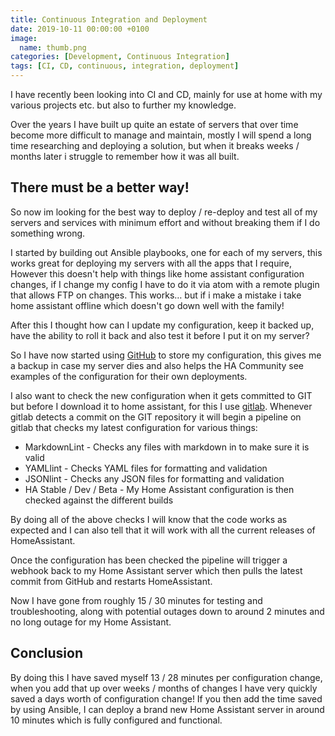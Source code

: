 ```yaml
---
title: Continuous Integration and Deployment
date: 2019-10-11 00:00:00 +0100
image:
  name: thumb.png
categories: [Development, Continuous Integration]
tags: [CI, CD, continuous, integration, deployment]
---
```


I have recently been looking into CI and CD, mainly for use at home with my various projects etc. but also to further my knowledge.

Over the years I have built up quite an estate of servers that over time become more difficult to manage and maintain, mostly I will spend a long time researching and deploying a solution, but when it breaks weeks / months later i struggle to remember how it was all built.

## There must be a better way!

So now im looking for the best way to deploy / re-deploy and test all of my servers and services with minimum effort and without breaking them if I do something wrong.

I started by building out Ansible playbooks, one for each of my servers, this works great for deploying my servers with all the apps that I require, However this doesn't help with things like home assistant configuration changes, if I change my config I have to do it via atom with a remote plugin that allows FTP on changes. This works&#8230; but if i make a mistake i take home assistant offline which doesn't go down well with the family!

After this I thought how can I update my configuration, keep it backed up, have the ability to roll it back and also test it before I put it on my server?

So I have now started using [GitHub](https://github.com/marksie1988/home-assistant-config) to store my configuration, this gives me a backup in case my server dies and also helps the HA Community see examples of the configuration for their own deployments.

I also want to check the new configuration when it gets committed to GIT but before I download it to home assistant, for this I use [gitlab](https://gitlab.com/marksie1988/home-assistant-config/pipelines). Whenever gitlab detects a commit on the GIT repository it will begin a pipeline on gitlab that checks my latest configuration for various things:

- MarkdownLint - Checks any files with markdown in to make sure it is valid
- YAMLlint - Checks YAML files for formatting and validation
- JSONlint - Checks any JSON files for formatting and validation
- HA Stable / Dev / Beta - My Home Assistant configuration is then checked against the different builds

By doing all of the above checks I will know that the code works as expected and I can also tell that it will work with all the current releases of HomeAssistant.

Once the configuration has been checked the pipeline will trigger a webhook back to my Home Assistant server which then pulls the latest commit from GitHub and restarts HomeAssistant.

Now I have gone from roughly 15 / 30 minutes for testing and troubleshooting, along with potential outages down to around 2 minutes and no long outage for my Home Assistant.

## Conclusion

By doing this I have saved myself 13 / 28 minutes per configuration change, when you add that up over weeks / months of changes I have very quickly saved a days worth of configuration change! If you then add the time saved by using Ansible, I can deploy a brand new Home Assistant server in around 10 minutes which is fully configured and functional.

